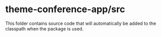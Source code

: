 # theme-conference-app/src

This folder contains source code that will automatically be added to the classpath when
the package is used.
